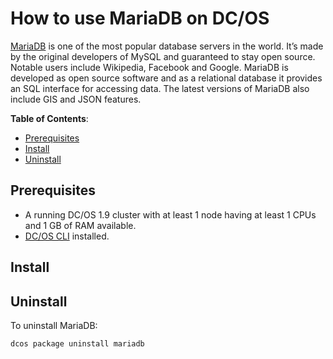 # How to use MariaDB on DC/OS

[MariaDB](https://mariadb.org) is one of the most popular database servers in the world. It’s made by the original developers of MySQL and guaranteed to stay open source. Notable users include Wikipedia, Facebook and Google. MariaDB is developed as open source software and as a relational database it provides an SQL interface for accessing data. The latest versions of MariaDB also include GIS and JSON features.

**Table of Contents**:

- [Prerequisites](#prerequisites)
- [Install](#install)
- [Uninstall](#uninstall)

## Prerequisites

- A running DC/OS 1.9 cluster with at least 1 node having at least 1 CPUs and 1 GB of RAM available.
- [DC/OS CLI](https://dcos.io/docs/1.9/usage/cli/install/) installed.

## Install

## Uninstall

To uninstall MariaDB:

```bash
dcos package uninstall mariadb
```
